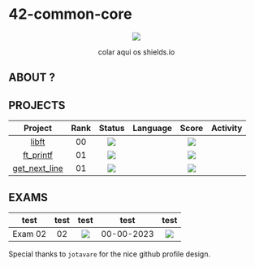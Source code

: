 # 42-common-core

<p align="center">
   <img src=" CAPA EM FALTA">
</p>

<p align="center">
colar aqui os shields.io
</p>



## ABOUT ?

## PROJECTS
<div align="center">

| Project | Rank | Status | Language | Score | Activity |
| :---: | :---: | :---: | :---: | :---: | :---: |
| [libft](https://github.com/Fabinevesf/Libft) | 00 | <img src="https://img.shields.io/badge/done-sucess" /> |<img src="" /> | <img src="https://img.shields.io/badge/125%20%2F%20100%20%E2%98%85-success" /> | <img src="" /> |
| [ft_printf]() | 01 | <img src="https://img.shields.io/badge/done-sucess" /> |<img src="" /> | <img src="https://img.shields.io/badge/100%20%2F%20100%20%E2%98%85-success" /> | <img src="" /> |
| [get_next_line]() | 01 | <img src="https://img.shields.io/badge/registed-yellow" /> |<img src="" /> | <img src="https://img.shields.io/badge/0%20%2F%20100-gray" /> | <img src="" /> |

</div>

## EXAMS

<div align="center">

| test | test | test | test | test |
| :---: | :---: | :---: | :---: | :---: |
| Exam 02 | 02 | <img src="https://img.shields.io/badge/Not_eligible-gray" /> | 00-00-2023 | <img src="https://img.shields.io/badge/0%20%2F%20100-gray" /> |

<!--
src="https://img.shields.io/badge/sucess-sucess"
-->

</div>

Special thanks to `jotavare` for the nice github profile design.
